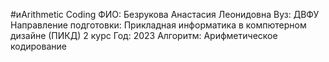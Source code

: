 #иArithmetic Coding
ФИО:
Безрукова Анастасия Леонидовна
Вуз:
ДВФУ
Направление подготовки:
Прикладная информатика в компютерном дизайне (ПИКД) 2 курс
Год:
2023
Алгоритм:
Арифметическое кодирование
